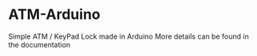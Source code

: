 # ATM-Arduino
Simple ATM / KeyPad Lock made in Arduino
More details can be found in the documentation
